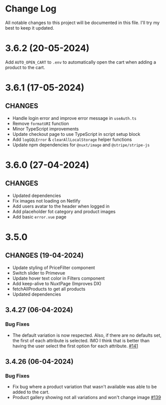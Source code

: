 # Change Log

All notable changes to this project will be documented in this file. I'll try my best to keep it updated.

# 3.6.2 (20-05-2024)

Add `AUTO_OPEN_CART` to `.env` to automatically open the cart when adding a product to the cart.

# 3.6.1 (17-05-2024)

## CHANGES

- Handle login error and improve error message in `useAuth.ts`
- Remove `formatURI` function
- Minor TypeScript improvements
- Update checkout page to use TypeScript in script setup block
- Add `logGQLError` & `clearAllLocalStorage` helper functions
- Update npm dependencies for `@nuxt/image` and `@stripe/stripe-js`

# 3.6.0 (27-04-2024)

## CHANGES

- Updated dependencies
- Fix images not loading on Netlify
- Add users avatar to the header when logged in
- Add placeholder fot category and product images
- Add basic `error.vue` page

# 3.5.0

## CHANGES (19-04-2024)

- Update styling of PriceFilter component
- Switch slider to Primevue
- Update hover text color in Filters component
- Add keep-alive to NuxtPage (Improves DX)
- fetchAllProducts to get all products
- Updated dependencies

## 3.4.27 (06-04-2024)

### Bug Fixes

- The default variation is now respected. Also, if there are no defaults set, the first of each attribute is selected. IMO I think that is better than having the user select the first option for each attribute. [#141](https://github.com/scottyzen/woonuxt/issues/141)

## 3.4.26 (06-04-2024)

### Bug Fixes

- Fix bug where a product variation that wasn't available was able to be added to the cart.
- Product gallery showing not all variations and won't change image [#139](https://github.com/scottyzen/woonuxt/issues/139)
